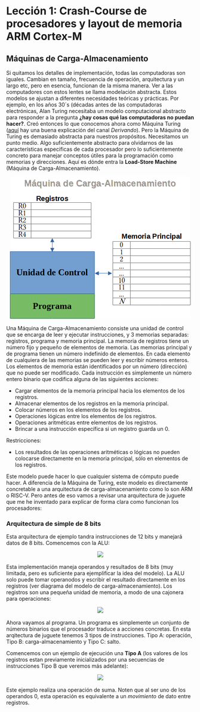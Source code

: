 # Lección 1: Crash-Course de procesadores y layout de memoria ARM Cortex-M

## Máquinas de Carga-Almacenamiento
Si quitamos los detalles de implementación, todas las computadoras son iguales. Cambian en tamaño, frecuencia de operación, arquitectura y un largo etc, pero en esencia, funcionan de la misma manera. Ver a las computadores con estos lentes se llama modelación abstracta. Estos modelos se ajustan a diferentes necesidades teóricas y prácticas. Por ejemplo, en los años 30´s (décadas antes de las computadoras electrónicas, Alan Turing necesitaba un modelo computacional abstracto para responder a la pregunta **¿hay cosas qué las computadoras no puedan hacer?**. Creó entonces lo que conocemos ahora como Máquina Turing ([aquí](https://youtu.be/iaXLDz_UeYY) hay una buena explicación del canal *Derivando*). Pero la Máquina de Turing es demasiado abstracta para nuestros propósitos. Necesitamos un punto medio. Algo suficientemente abstracto para olvidarnos de las características especificas de cada procesador pero lo suficientemente concreto para manejar conceptos útiles para la programación como memorias y direcciones. Aquí es dónde entra la **Load-Store Machine** (Máquina de Carga-Almacenamiento).

<p align="center">
<img src="https://github.com/rescurib/Curso_Sistemas_Embebidos/blob/main/Diagramas/Carga_Almacenamiento_Diagrama.png">
<p>
  
Una Máquina de Carga-Almacenamiento consiste una unidad de control que se encarga de leer y ejecutar instrucciones, y 3 memorias separadas: registros, programa y memoria principal. La memoria de registros tiene un número fijo y pequeño de elementos de memoria. Las memorias principal y de programa tienen un número indefinido de elementos. En cada elemento de cualquiera de las memorias se pueden leer y escribir números enteros. Los elementos de memoria están identificados por un número (dirección) que no puede ser modificado. Cada instrucción es simplemente un número entero binario que codifica alguna de las siguientes acciones:

* Cargar elementos de la memoria principal hacia los elementos de los registros.
* Almacenar elementos de los registros en la memoria principal.
* Colocar números en los elementos de los registros.
* Operaciones lógicas entre los elementos de los registros.
* Operaciones aritméticas entre elementos de los registros.
* Brincar a una instrucción específica si un registro guarda un 0.

Restricciones:
* Los resultados de las operaciones aritméticas o lógicas no pueden colocarse directamente en la memoria principal, sólo en elementos de los registros.

Este modelo puede hacer lo que cualquier sistema de cómputo puede hacer. A diferencia de la Máquina de Turing, este modelo es directamente concretable a una arquitectura de carga-almacenamiento como lo son ARM o RISC-V. Pero antes de eso vamos a revisar una arquitectura de juguete que me he inventado para explicar de forma clara como funcionan los procesadores:

### Arquitectura de simple de 8 bits
Esta arquitectura de ejemplo tandra instrucciones de 12 bits y manejará datos de 8 bits. Comencemos con la ALU:
<p align="center">
<img src="https://drive.google.com/uc?export=view&id=1NjGBa14ZjMFkQe5IUW2YNUp745HC9bTV" width="500">
<p>

Esta implementación maneja operandos y resultados de 8 bits (muy limitada, pero es suficiente para ejemplificar la idea del modelo). La ALU solo puede tomar operanodos y escribir el resultado directamente en los registros (ver diagrama del modelo de carga-almacenamiento). Los registros son una pequeña unidad de memoria, a modo de una cajonera para operaciones:

<p align="center">
<img src="https://drive.google.com/uc?export=view&id=1iN4L97yMrYPv-Pq5MonReqC6Br3rpe5T" width="300">
<p>

Ahora vayamos al programa. Un programa es simplemente un conjunto de números binarios que el procesador traduce a acciones concretas. En esta arqitectura de juguete tenemos 3 tipos de instrucciones. Tipo A: operación, Tipo B: carga-almacenamiento y Tipo C: salto. 

Comencemos con un ejemplo de ejecución una **Tipo A** (los valores de los registros estan previamente inicializados por una secuencias de instrucciones Tipo B que veremos más adelante):

<p align="center">
<img src="https://drive.google.com/uc?export=view&id=1dqk-is8mTuTmddhIbBJvISoL1b19roWK" width="700">
<p>
  
Este ejemplo realiza una operación de suma. Noten que al ser uno de los operandos 0, esta operación es equivalente a un *movimiento* de dato entre registros. 




  
